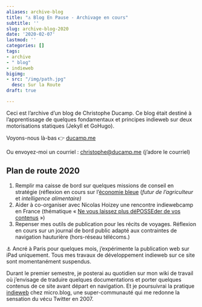 ```yaml
---
aliases: archive-blog
title: "⚓️ Blog En Pause - Archivage en cours"
subtitle: ''
slug: archive-blog-2020
date: '2020-02-07'
lastmod: ''
categories: []
tags:
- archive
- " blog"
- indieweb
bigimg:
- src: "/img/path.jpg"
  desc: Sur la Route
draft: true

---
```

Ceci est l’archive d’un blog de Christophe Ducamp. Ce blog était destiné à l’apprentissage de quelques fondamentaux et principes indieweb sur deux motorisations statiques (Jekyll et GoHugo). 

Voyons-nous là-bas 👉 [ducamp.me](https://ducamp.me "Wikiducamp")

Ou envoyez-moi un courriel : [christophe@ducamp.me](mailto:christophe@ducamp.me "Christophe@ducamp.me") (j’adore le courriel)

<h2>Plan de route 2020</h2>

1. Remplir ma caisse de bord sur quelques missions de conseil en stratégie (réflexion en cours sur l’[économie bleue](https://ducamp.me/Économie_bleue "Gunter Pauli ") (_futur de l’agriculteur_ et _intelligence alimentaire)_ 
2. Aider à co-organiser avec Nicolas Hoizey une rencontre indiewebcamp en France (thématique « [Ne vous laissez plus déPOSSEder de vos contenus](https://talks.nicolas-hoizey.com/AXGNM8/ne-vous-laissez-plus-deposseder-de-vos-contenus "Conférence de Nicolas à Paris Web") ») 
3. Repenser mes outils de publication pour les récits de voyages. Réflexion en cours sur un journal de bord public adapté aux contraintes de navigation hauturière (hors-réseau télécoms.)

⚓️ Ancré à Paris pour quelques mois, j’expérimente la publication web sur iPad uniquement. Tous mes travaux de développement indieweb sur ce site sont momentanément suspendus. 

Durant le premier semestre, je posterai au quotidien sur mon wiki de travail où j’envisage de traduire quelques documentations et porter quelques contenus de ce site avant départ en navigation. Et je poursuivrai la pratique [indieweb]() chez micro.blog, une super-communauté qui me redonne la sensation du vécu Twitter en 2007.